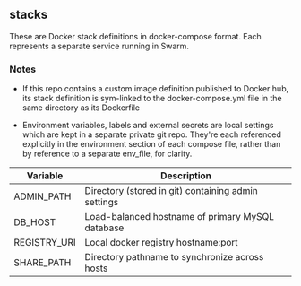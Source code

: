 ## stacks

These are Docker stack definitions in docker-compose format. Each
represents a separate service running in Swarm.

### Notes

* If this repo contains a custom image definition published to Docker
  hub, its stack definition is sym-linked to the docker-compose.yml
  file in the same directory as its Dockerfile

* Environment variables, labels and external secrets are local
  settings which are kept in a separate private git repo. They're each
  referenced explicitly in the environment section of each compose
  file, rather than by reference to a separate env_file, for
  clarity.

|Variable|Description|
|--------|-----------|
|ADMIN_PATH|Directory (stored in git) containing admin settings|
|DB_HOST|Load-balanced hostname of primary MySQL database|
|REGISTRY_URI|Local docker registry hostname:port|
|SHARE_PATH|Directory pathname to synchronize across hosts|
